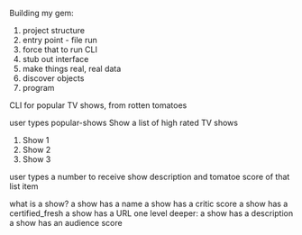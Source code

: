 Building my gem:

1. project structure
2. entry point - file run
3. force that to run CLI
4. stub out interface
5. make things real, real data
6. discover objects
7. program


CLI for popular TV shows, from rotten tomatoes

user types popular-shows
Show a list of high rated TV shows

1. Show 1
2. Show 2
3. Show 3

user types a number to receive show description and tomatoe score of that list item

what is a show?
a show has a name
a show has a critic score
a show has a certified_fresh
a show has a URL
  one level deeper:
  a show has a description
  a show has an audience score